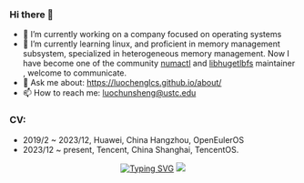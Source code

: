 ### Hi there 👋
- 🔭 I’m currently working on a company focused on operating systems
- 🌱 I’m currently learning linux, and proficient in memory management subsystem, specialized in heterogeneous memory management. Now I have become one of the community [numactl](https://github.com/numactl/numactl/) and [libhugetlbfs](https://github.com/libhugetlbfs/libhugetlbfs) maintainer , welcome to communicate.
- 💬 Ask me about: https://luochenglcs.github.io/about/
- 📫 How to reach me: luochunsheng@ustc.edu

### CV:
- 2019/2 ~ 2023/12,  Huawei,  China Hangzhou, OpenEulerOS
- 2023/12 ~ present, Tencent, China Shanghai, TencentOS.

<p align="center">
<a href="https://git.io/typing-svg"><img src="https://readme-typing-svg.demolab.com?font=Fira+Code&pause=500&width=610&lines=Keep+it+simple+stupid" alt="Typing SVG" /></a>
<img src="https://github-readme-stats.vercel.app/api?username=luochenglcs&include_all_commits=true" />
</p>

<!--
**luochenglcs/luochenglcs** is a ✨ _special_ ✨ repository because its `README.md` (this file) appears on your GitHub profile.

Here are some ideas to get you started:

- 🔭 I’m currently working on ...
- 🌱 I’m currently learning ...
- 👯 I’m looking to collaborate on ...
- 🤔 I’m looking for help with ...
- 💬 Ask me about ...
- 📫 How to reach me: ...
- 😄 Pronouns: ...
- ⚡ Fun fact: ...
-->


